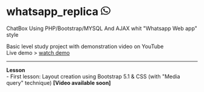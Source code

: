 # whatsapp_replica <img width="25" height="25" src="/upload/whatsapp-brands.svg">
ChatBox Using PHP/Bootstrap/MYSQL And AJAX whit "Whatsapp Web app" style

Basic level study project with demonstration video on YouTube <br>
Live demo > <a href="//www.mercenaryofcodes.it/project/index.php">watch demo
</a>
<hr>
<b>Lesson</b><br>
- First lesson: Layout creation using Bootstrap 5.1 & CSS (with "Media query" technique) <b>[Video available soon]</b>

